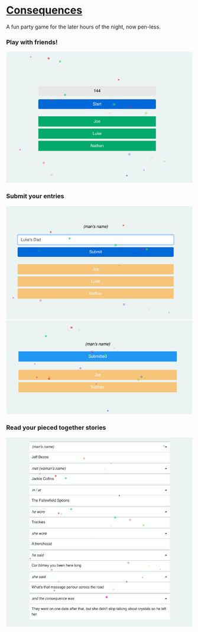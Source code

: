 # [Consequences](https://en.wikipedia.org/wiki/Consequences_(game))
A fun party game for the later hours of the night, now pen-less.

### Play with friends!
![img_1.png](images/img_1.png)

### Submit your entries
![img_2.png](images/img_2.png)
![img_3.png](images/img_3.png)

### Read your pieced together stories
![img_1.png](images/img_4.png)